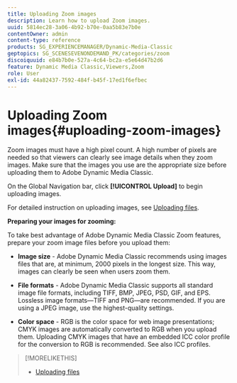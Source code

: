 ```yaml
---
title: Uploading Zoom images
description: Learn how to upload Zoom images.
uuid: 5814ec28-3a06-4b92-b70e-0aa5b83e7b0e
contentOwner: admin
content-type: reference
products: SG_EXPERIENCEMANAGER/Dynamic-Media-Classic
geptopics: SG_SCENESEVENONDEMAND_PK/categories/zoom
discoiquuid: e84b7b0e-527a-4c64-bc2a-e5e64d47b2d6
feature: Dynamic Media Classic,Viewers,Zoom
role: User
exl-id: 44a82437-7592-484f-b45f-17ed1f6efbec
---
```

# Uploading Zoom images{#uploading-zoom-images}

Zoom images must have a high pixel count. A high number of pixels are needed so that viewers can clearly see image details when they zoom images. Make sure that the images you use are the appropriate size before uploading them to Adobe Dynamic Media Classic.

On the Global Navigation bar, click **[!UICONTROL Upload]** to begin uploading images.

For detailed instruction on uploading images, see [Uploading files](uploading-files.md#uploading_files).

**Preparing your images for zooming:**

To take best advantage of Adobe Dynamic Media Classic Zoom features, prepare your zoom image files before you upload them:

* **Image size** - Adobe Dynamic Media Classic recommends using images files that are, at minimum, 2000 pixels in the longest size. This way, images can clearly be seen when users zoom them.

* **File formats** - Adobe Dynamic Media Classic supports all standard image file formats, including TIFF, BMP, JPEG, PSD, GIF, and EPS. Lossless image formats—TIFF and PNG—are recommended. If you are using a JPEG image, use the highest-quality settings.

* **Color space** - RGB is the color space for web image presentations; CMYK images are automatically converted to RGB when you upload them. Uploading CMYK images that have an embedded ICC color profile for the conversion to RGB is recommended. See also ICC profiles.

>[!MORELIKETHIS]
>
>* [Uploading files](uploading-files.md#uploading_files)

